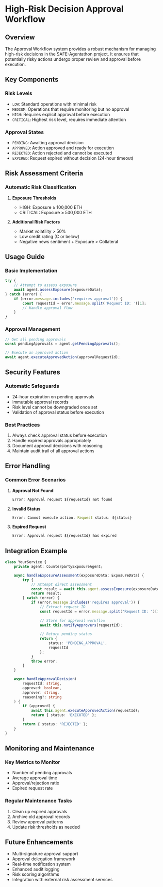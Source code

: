 # High-Risk Decision Approval Workflow

## Overview
The Approval Workflow system provides a robust mechanism for managing high-risk decisions in the SAFE-Agentathon project. It ensures that potentially risky actions undergo proper review and approval before execution.

## Key Components

### Risk Levels
- `LOW`: Standard operations with minimal risk
- `MEDIUM`: Operations that require monitoring but no approval
- `HIGH`: Requires explicit approval before execution
- `CRITICAL`: Highest risk level, requires immediate attention

### Approval States
- `PENDING`: Awaiting approval decision
- `APPROVED`: Action approved and ready for execution
- `REJECTED`: Action rejected and cannot be executed
- `EXPIRED`: Request expired without decision (24-hour timeout)

## Risk Assessment Criteria

### Automatic Risk Classification
1. **Exposure Thresholds**
   - HIGH: Exposure ≥ 100,000 ETH
   - CRITICAL: Exposure ≥ 500,000 ETH

2. **Additional Risk Factors**
   - Market volatility > 50%
   - Low credit rating (C or below)
   - Negative news sentiment + Exposure > Collateral

## Usage Guide

### Basic Implementation
```typescript
try {
    // Attempt to assess exposure
    await agent.assessExposure(exposureData);
} catch (error) {
    if (error.message.includes('requires approval')) {
        const requestId = error.message.split('Request ID: ')[1];
        // Handle approval flow
    }
}
```

### Approval Management
```typescript
// Get all pending approvals
const pendingApprovals = agent.getPendingApprovals();

// Execute an approved action
await agent.executeApprovedAction(approvalRequestId);
```

## Security Features

### Automatic Safeguards
- 24-hour expiration on pending approvals
- Immutable approval records
- Risk level cannot be downgraded once set
- Validation of approval status before execution

### Best Practices
1. Always check approval status before execution
2. Handle expired approvals appropriately
3. Document approval decisions with reasoning
4. Maintain audit trail of all approval actions

## Error Handling

### Common Error Scenarios
1. **Approval Not Found**
   ```typescript
   Error: Approval request ${requestId} not found
   ```

2. **Invalid Status**
   ```typescript
   Error: Cannot execute action. Request status: ${status}
   ```

3. **Expired Request**
   ```typescript
   Error: Approval request ${requestId} has expired
   ```

## Integration Example

```typescript
class YourService {
    private agent: CounterpartyExposureAgent;

    async handleExposureAssessment(exposureData: ExposureData) {
        try {
            // Attempt direct assessment
            const result = await this.agent.assessExposure(exposureData);
            return result;
        } catch (error) {
            if (error.message.includes('requires approval')) {
                // Extract request ID
                const requestId = error.message.split('Request ID: ')[1];
                
                // Store for approval workflow
                await this.notifyApprovers(requestId);
                
                // Return pending status
                return {
                    status: 'PENDING_APPROVAL',
                    requestId
                };
            }
            throw error;
        }
    }

    async handleApprovalDecision(
        requestId: string,
        approved: boolean,
        approver: string,
        reasoning?: string
    ) {
        if (approved) {
            await this.agent.executeApprovedAction(requestId);
            return { status: 'EXECUTED' };
        }
        return { status: 'REJECTED' };
    }
}
```

## Monitoring and Maintenance

### Key Metrics to Monitor
- Number of pending approvals
- Average approval time
- Approval/rejection ratio
- Expired request rate

### Regular Maintenance Tasks
1. Clean up expired approvals
2. Archive old approval records
3. Review approval patterns
4. Update risk thresholds as needed

## Future Enhancements
- Multi-signature approval support
- Approval delegation framework
- Real-time notification system
- Enhanced audit logging
- Risk scoring algorithms
- Integration with external risk assessment services
